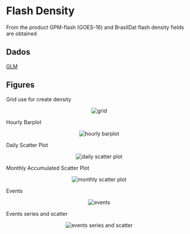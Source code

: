 # Flash Density
From the product GPM-flash (GOES-16) and BrasilDat flash density fields are obtained

Dados
---
[GLM](https://ghrc.nsstc.nasa.gov/lightning/overview_glm.html)

Figures
----
Grid use for create density
<div align="center">
  <img src="https://raw.githubusercontent.com/mhacarthur/Flash-density/blob/main/fig/BrasilDat_grid_region.png" alt="grid" />
</div>

Hourly Barplot 
<div align="center">
  <img src="https://raw.githubusercontent.com/mhacarthur/Flash-density/blob/main/fig/GLM_Brasildat_barplot_notitle.png" alt="hourly barplot" />
</div>

Daily Scatter Plot
<div align="center">
  <img src="https://raw.githubusercontent.com/mhacarthur/Flash-density/blob/main/fig/Scatter_GLM_BrasilDat_month.png" alt="daily scatter plot" />
</div>

Monthly Accumulated Scatter Plot
<div align="center">
  <img src="https://raw.githubusercontent.com/mhacarthur/Flash-density/blob/main/fig/Scatter_GLM_BrasilDat_month_accum.png" alt="monthly scatter plot" />
</div>

Events
<div align="center">
  <img src="https://raw.githubusercontent.com/mhacarthur/Flash-density/blob/main/fig/GLM_Brasildat_SerieT.png" alt="events" />
</div>

Events series and scatter
<div align="center">
  <img src="https://raw.githubusercontent.com/mhacarthur/Flash-density/blob/main/fig/GLM_Brasildat_eventos.png" alt="events series and scatter" />
</div>